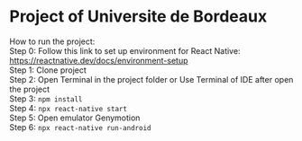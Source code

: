 # Project of Universite de Bordeaux
How to run the project:  
Step 0: Follow this link to set up environment for React Native: https://reactnative.dev/docs/environment-setup  
Step 1: Clone project  
Step 2: Open Terminal in the project folder or Use Terminal of IDE after open the project  
Step 3: `npm install`  
Step 4: `npx react-native start`  
Step 5: Open emulator Genymotion  
Step 6: `npx react-native run-android`
